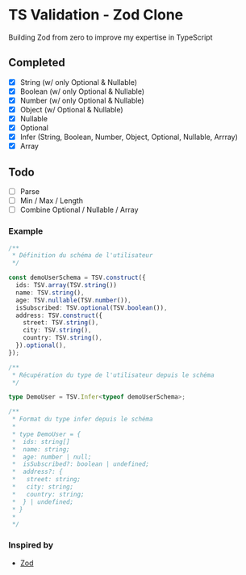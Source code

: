 # TS Validation - Zod Clone

Building Zod from zero to improve my expertise in TypeScript

## Completed

- [x] String (w/ only Optional & Nullable)
- [x] Boolean (w/ only Optional & Nullable)
- [x] Number (w/ only Optional & Nullable)
- [x] Object (w/ Optional & Nullable)
- [x] Nullable
- [x] Optional
- [x] Infer (String, Boolean, Number, Object, Optional, Nullable, Arrray)
- [x] Array

## Todo
- [ ] Parse
- [ ] Min / Max / Length
- [ ] Combine Optional / Nullable / Array

### Example

```ts
/**
 * Définition du schéma de l'utilisateur
 */

const demoUserSchema = TSV.construct({
  ids: TSV.array(TSV.string())
  name: TSV.string(),
  age: TSV.nullable(TSV.number()),
  isSubscribed: TSV.optional(TSV.boolean()),
  address: TSV.construct({
    street: TSV.string(),
    city: TSV.string(),
    country: TSV.string(),
  }).optional(),
});

/**
 * Récupération du type de l'utilisateur depuis le schéma
 */

type DemoUser = TSV.Infer<typeof demoUserSchema>;

/**
 * Format du type infer depuis le schéma
 *
 * type DemoUser = {
 *  ids: string[]
 *  name: string;
 *  age: number | null;
 *  isSubscribed?: boolean | undefined;
 *  address?: {
 *   street: string;
 *   city: string;
 *   country: string;
 *  } | undefined;
 * }
 *
 */
```

### Inspired by

- [Zod](https://zod.dev/)

